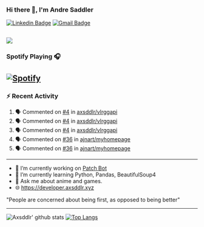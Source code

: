 ### Hi there 👋, I'm Andre Saddler
[![Linkedin Badge](https://img.shields.io/badge/-andrexsaddler-blue?style=flat-square&logo=Linkedin&logoColor=white&link=https://www.linkedin.com/in/andrexsaddler/)](https://www.linkedin.com/in/andrexsaddler/)
[![Gmail Badge](https://img.shields.io/badge/-contact@rehkloos.com-c14438?style=flat-square&logo=Gmail&logoColor=white&link=mailto:contact@rehkloos.com)](mailto:contact@rehkloos.com)

![](https://komarev.com/ghpvc/?username=axsddlr&color=dc143c)
---
### Spotify Playing 🎧

[![Spotify](https://novatorem.rehkloos.vercel.app/api/spotify)](https://open.spotify.com/user/Rehkloos)
---

### :zap: Recent Activity

<!--START_SECTION:activity-->
1. 🗣 Commented on [#4](https://github.com/axsddlr/vlrggapi/issues/4) in [axsddlr/vlrggapi](https://github.com/axsddlr/vlrggapi)
2. 🗣 Commented on [#4](https://github.com/axsddlr/vlrggapi/issues/4) in [axsddlr/vlrggapi](https://github.com/axsddlr/vlrggapi)
3. 🗣 Commented on [#4](https://github.com/axsddlr/vlrggapi/issues/4) in [axsddlr/vlrggapi](https://github.com/axsddlr/vlrggapi)
4. 🗣 Commented on [#36](https://github.com/ajnart/myhomepage/issues/36) in [ajnart/myhomepage](https://github.com/ajnart/myhomepage)
5. 🗣 Commented on [#36](https://github.com/ajnart/myhomepage/issues/36) in [ajnart/myhomepage](https://github.com/ajnart/myhomepage)
<!--END_SECTION:activity-->

---

- 🔭 I’m currently working on [Patch Bot](https://github.com/axsddlr/patch_bot)
- 🌱 I’m currently learning Python, Pandas, BeautifulSoup4
- 💬 Ask me about anime and games.
- 🌐 https://developer.axsddlr.xyz

"People are concerned about being first, as opposed to being better"

---
![Axsddlr' github stats](https://github-readme-stats.vercel.app/api?username=axsddlr&count_private=true)
[![Top Langs](https://github-readme-stats.vercel.app/api/top-langs/?username=axsddlr&layout=compact)](https://github.com/anuraghazra/github-readme-stats)
